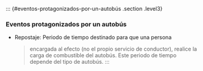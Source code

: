 ::: {#eventos-protagonizados-por-un-autobús .section .level3}
### Eventos protagonizados por un autobús

-   Repostaje: Periodo de tiempo destinado para que una persona
    > encargada al efecto (no el propio servicio de conductor), realice
    > la carga de combustible del autobús. Este periodo de tiempo
    > depende del tipo de autobús.
:::

